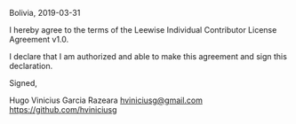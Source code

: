 Bolivia, 2019-03-31

I hereby agree to the terms of the Leewise Individual Contributor License
Agreement v1.0.

I declare that I am authorized and able to make this agreement and sign this
declaration.

Signed,

Hugo Vinicius Garcia Razeara hviniciusg@gmail.com https://github.com/hviniciusg
